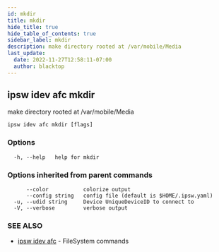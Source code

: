 ```yaml
---
id: mkdir
title: mkdir
hide_title: true
hide_table_of_contents: true
sidebar_label: mkdir
description: make directory rooted at /var/mobile/Media
last_update:
  date: 2022-11-27T12:58:11-07:00
  author: blacktop
---
```

## ipsw idev afc mkdir

make directory rooted at /var/mobile/Media

```
ipsw idev afc mkdir [flags]
```

### Options

```
  -h, --help   help for mkdir
```

### Options inherited from parent commands

```
      --color           colorize output
      --config string   config file (default is $HOME/.ipsw.yaml)
  -u, --udid string     Device UniqueDeviceID to connect to
  -V, --verbose         verbose output
```

### SEE ALSO

* [ipsw idev afc](/docs/cli/ipsw/idev/afc)	 - FileSystem commands

